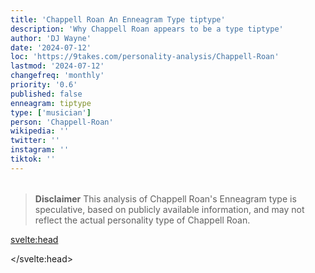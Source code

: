```yaml
---
title: 'Chappell Roan An Enneagram Type tiptype'
description: 'Why Chappell Roan appears to be a type tiptype'
author: 'DJ Wayne'
date: '2024-07-12'
loc: 'https://9takes.com/personality-analysis/Chappell-Roan'
lastmod: '2024-07-12'
changefreq: 'monthly'
priority: '0.6'
published: false
enneagram: tiptype
type: ['musician']
person: 'Chappell-Roan'
wikipedia: ''
twitter: ''
instagram: ''
tiktok: ''
---
```


<!--
    childhood and upbringing
    first big success
    style habits and quirks that relate to their personality type
    stressful moments in their life and how they handled them
    comfort- moments in their life where they are doing well and killing it
-->
<!-- // keywords:  -->

<script>
	// import  PopCard  from "$lib/components/atoms/PopCard.svelte";
</script>

<div
	style="display: flex;
    justify-content: center;
    margin: 1rem 0;
	"
>
	<!-- <PopCard
		image={`/types/tiptypes/${'Chappell-Roan'}.webp`}
		enneagramType={tiptype}
		showIcon={false}
		displayText="Chappell Roan"
		subtext=""
	/> -->
</div>

> **Disclaimer** This analysis of Chappell Roan's Enneagram type is speculative, based on publicly available information, and may not reflect the actual personality type of Chappell Roan.

<p class="firstLetter"></p>

<svelte:head>

<script type="application/ld+json">

</script>

</svelte:head>

<style lang="scss"></style>
